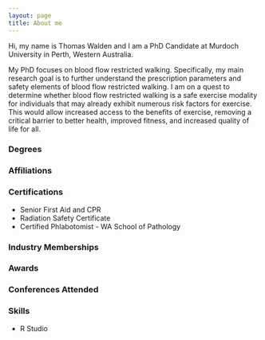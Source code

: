 ```yaml
---
layout: page
title: About me
---
```


Hi, my name is Thomas Walden and I am a PhD Candidate at Murdoch University in Perth, Western Australia.

My PhD focuses on blood flow restricted walking. Specifically, my main research goal is to further understand the prescription parameters and safety elements of blood flow restricted walking. I am on a quest to determine whether blood flow restricted walking is a safe exercise modality for individuals that may already exhibit numerous risk factors for exercise. This would allow increased access to the benefits of exercise, removing a critical barrier to better health, improved fitness, and increased quality of life for all.

### Degrees

### Affiliations

### Certifications
 - Senior First Aid and CPR
 - Radiation Safety Certificate
 - Certified Phlabotomist - WA School of Pathology

### Industry Memberships

### Awards

### Conferences Attended

### Skills
 - R Studio




